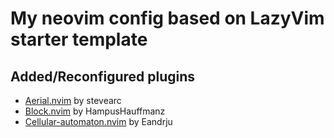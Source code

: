 # My neovim config based on LazyVim starter template
## Added/Reconfigured plugins
- [Aerial.nvim](https://github.com/stevearc/aerial.nvim) by stevearc
- [Block.nvim](https://github.com/HampusHauffman/block.nvim) by HampusHauffmanz
- [Cellular-automaton.nvim](https://github.com/Eandrju/cellular-automaton.nvim) by Eandrju
